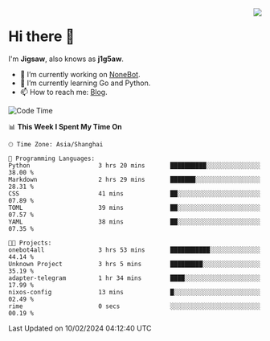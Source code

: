 <a href="#">
  <img align="right" src="https://github-readme-stats.vercel.app/api?username=j1g5awi&count_private=true&show_icons=true&title_color=80070B&text_color=B3B3B3&bg_color=212121&icon_color=80070B" />
</a>

# Hi there 👋

I'm **Jigsaw**, also knows as **j1g5aw**.

- 🔭 I’m currently working on [NoneBot](https://github.com/nonebot).
- 🌱 I’m currently learning Go and Python.
- 📫 How to reach me: [Blog](https://blog.maddestroyer.xyz/).

<!--START_SECTION:waka-->
![Code Time](http://img.shields.io/badge/Code%20Time-1%2C370%20hrs%2040%20mins-blue)

📊 **This Week I Spent My Time On** 

```text
🕑︎ Time Zone: Asia/Shanghai

💬 Programming Languages: 
Python                   3 hrs 20 mins       ██████████░░░░░░░░░░░░░░░   38.00 % 
Markdown                 2 hrs 29 mins       ███████░░░░░░░░░░░░░░░░░░   28.31 % 
CSS                      41 mins             ██░░░░░░░░░░░░░░░░░░░░░░░   07.89 % 
TOML                     39 mins             ██░░░░░░░░░░░░░░░░░░░░░░░   07.57 % 
YAML                     38 mins             ██░░░░░░░░░░░░░░░░░░░░░░░   07.35 % 

🐱‍💻 Projects: 
onebot4all               3 hrs 53 mins       ███████████░░░░░░░░░░░░░░   44.14 % 
Unknown Project          3 hrs 5 mins        █████████░░░░░░░░░░░░░░░░   35.19 % 
adapter-telegram         1 hr 34 mins        ████░░░░░░░░░░░░░░░░░░░░░   17.99 % 
nixos-config             13 mins             █░░░░░░░░░░░░░░░░░░░░░░░░   02.49 % 
rime                     0 secs              ░░░░░░░░░░░░░░░░░░░░░░░░░   00.19 % 
```


 Last Updated on 10/02/2024 04:12:40 UTC
<!--END_SECTION:waka-->
